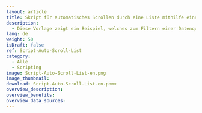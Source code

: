 ```yaml
---
layout: article
title: Skript für automatisches Scrollen durch eine Liste mithilfe eines Dataflows
description: 
  - Diese Vorlage zeigt ein Beispiel, welches zum Filtern einer Datenquelle mithilfe eines Dataflows genutzt werden kann. Dies wird alle 5 Sekunden ausgeführt. Sobald alle Einträge angezeigt wurden, beginnt die Liste von vorne.
lang: de
weight: 50
isDraft: false
ref: Script-Auto-Scroll-List
category:
  - Alle
  - Scripting
image: Script-Auto-Scroll-List-en.png
image_thumbnail: 
download: Script-Auto-Scroll-List-en.pbmx
overview_description:
overview_benefits:
overview_data_sources:
---
```

